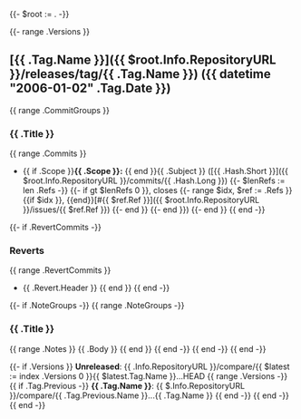 {{- $root := . -}}

{{- range .Versions }}
## [{{ .Tag.Name }}]({{ $root.Info.RepositoryURL }}/releases/tag/{{ .Tag.Name }}) ({{ datetime "2006-01-02" .Tag.Date }})
{{ range .CommitGroups }}
### {{ .Title }}
{{ range .Commits }}
- {{ if .Scope }}**{{ .Scope }}:** {{ end }}{{ .Subject }} ([{{ .Hash.Short }}]({{ $root.Info.RepositoryURL }}/commits/{{ .Hash.Long }})
{{- $lenRefs := len .Refs -}}
{{- if gt $lenRefs 0 }}, closes 
{{- range $idx, $ref := .Refs }}
{{if $idx }}, {{end}}[#{{ $ref.Ref }}]({{ $root.Info.RepositoryURL }}/issues/{{ $ref.Ref }})
{{- end }}
{{- end }})
{{- end }}
{{ end -}}

{{- if .RevertCommits -}}
### Reverts
{{ range .RevertCommits }}
- {{ .Revert.Header }}
{{ end }}
{{ end -}}

{{- if .NoteGroups -}}
{{ range .NoteGroups -}}
### {{ .Title }}
{{ range .Notes }}
{{ .Body }}
{{ end }}
{{ end -}}
{{ end -}}
{{ end -}}

{{- if .Versions }}
**Unreleased**: {{ .Info.RepositoryURL }}/compare/{{ $latest := index .Versions 0 }}{{ $latest.Tag.Name }}...HEAD
{{ range .Versions -}}
{{ if .Tag.Previous -}}
**{{ .Tag.Name }}**: {{ $.Info.RepositoryURL }}/compare/{{ .Tag.Previous.Name }}...{{ .Tag.Name }}
{{ end -}}
{{ end -}}
{{ end -}}